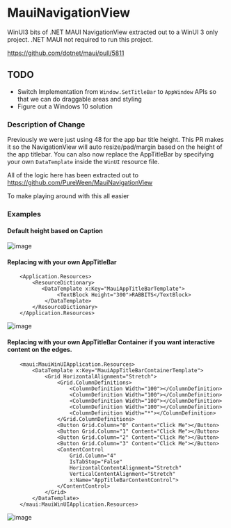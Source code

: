 # MauiNavigationView

WinUI3 bits of .NET MAUI NavigationView extracted out to a WinUI 3 only project. .NET MAUI not required to run this project.

https://github.com/dotnet/maui/pull/5811

## TODO
- Switch Implementation from `Window.SetTitleBar` to `AppWindow` APIs so that we can do draggable areas and styling
- Figure out a Windows 10 solution

### Description of Change

Previously we were just using 48 for the app bar title height. This PR makes it so the NavigationView will auto resize/pad/margin based on the height of the app titlebar. You can also now replace the AppTitleBar by specifying your own `DataTemplate` inside the `WinUI` resource file.

All of the logic here has been extracted out to
https://github.com/PureWeen/MauiNavigationView

To make playing around with this all easier

### Examples

#### Default height based on Caption

![image](https://user-images.githubusercontent.com/5375137/161636190-7b43671e-15f7-4f9b-b990-8b6563be85ec.png)


#### Replacing with your own AppTitleBar

```XAML
    <Application.Resources>
        <ResourceDictionary>
           <DataTemplate x:Key="MauiAppTitleBarTemplate">
                <TextBlock Height="300">RABBITS</TextBlock>
            </DataTemplate>
        </ResourceDictionary>
    </Application.Resources>
```

![image](https://user-images.githubusercontent.com/5375137/161636087-6da01bbe-cef8-434d-8f24-4fb055a1461e.png)

#### Replacing with your own AppTitleBar Container if you want interactive content on the edges.

```XAML
    <maui:MauiWinUIApplication.Resources>
        <DataTemplate x:Key="MauiAppTitleBarContainerTemplate">
            <Grid HorizontalAlignment="Stretch">
                <Grid.ColumnDefinitions>
                    <ColumnDefinition Width="100"></ColumnDefinition>
                    <ColumnDefinition Width="100"></ColumnDefinition>
                    <ColumnDefinition Width="100"></ColumnDefinition>
                    <ColumnDefinition Width="100"></ColumnDefinition>
                    <ColumnDefinition Width="*"></ColumnDefinition>
                </Grid.ColumnDefinitions>
                <Button Grid.Column="0" Content="Click Me"></Button>
                <Button Grid.Column="1" Content="Click Me"></Button>
                <Button Grid.Column="2" Content="Click Me"></Button>
                <Button Grid.Column="3" Content="Click Me"></Button>
                <ContentControl
                    Grid.Column="4"
                    IsTabStop="False"
                    HorizontalContentAlignment="Stretch"
                    VerticalContentAlignment="Stretch"
                    x:Name="AppTitleBarContentControl">
                </ContentControl>
            </Grid>
        </DataTemplate>
    </maui:MauiWinUIApplication.Resources>
```

![image](https://user-images.githubusercontent.com/5375137/162055938-ac00c65e-1462-4139-9807-c0cd09738836.png)
